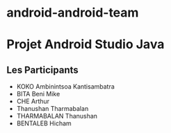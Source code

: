 # android-android-team
<h1>Projet Android Studio Java</h1>
<h2>Les Participants</h2>

<!--Un exemple de liste non-ordonnée-->
<ul>
    <li>KOKO Ambinintsoa Kantisambatra</li>
    <li>BITA Beni Mike</li>
    <li>CHE Arthur</li>
    <li>Thanushan Tharmabalan</li>
    <li>THARMABALAN Thanushan</li>
    <li>BENTALEB Hicham</li>
</ul>
